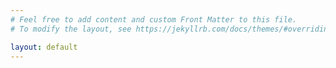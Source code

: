 ```yaml
---
# Feel free to add content and custom Front Matter to this file.
# To modify the layout, see https://jekyllrb.com/docs/themes/#overriding-theme-defaults

layout: default
---
```


<!-- Global site tag (gtag.js) - Google Analytics -->
<script async src="https://www.googletagmanager.com/gtag/js?id=G-LEQPW2DGGD"></script>
<script>
  window.dataLayer = window.dataLayer || [];
  function gtag(){dataLayer.push(arguments);}
  gtag('js', new Date());

  gtag('config', 'G-LEQPW2DGGD');
</script>

